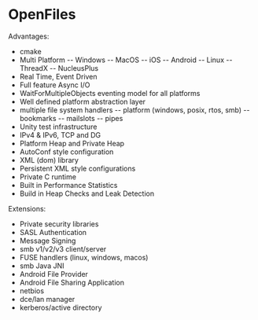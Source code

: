 # OpenFiles

Advantages:

- cmake
- Multi Platform
-- Windows
-- MacOS
-- iOS
-- Android
-- Linux
-- ThreadX
-- NucleusPlus
- Real Time, Event Driven
- Full feature Async I/O
- WaitForMultipleObjects eventing model for all platforms
- Well defined platform abstraction layer
- multiple file system handlers
-- platform (windows, posix, rtos, smb)
-- bookmarks
-- mailslots
-- pipes
- Unity test infrastructure
- IPv4 & IPv6, TCP and DG
- Platform Heap and Private Heap
- AutoConf style configuration
- XML (dom) library
- Persistent XML style configurations
- Private C runtime
- Built in Performance Statistics
- Build in Heap Checks and Leak Detection

Extensions:
- Private security libraries
- SASL Authentication
- Message Signing
- smb v1/v2/v3 client/server
- FUSE handlers (linux, windows, macos)
- smb Java JNI
- Android File Provider
- Android File Sharing Application
- netbios
- dce/lan manager
- kerberos/active directory
